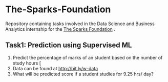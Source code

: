 # The-Sparks-Foundation 

Repository containing tasks involved in the Data Science and Business Analytics internship for the [The Sparks Foundation](https://www.linkedin.com/company/the-sparks-foundation/) .

## Task1: Prediction using Supervised ML 
1. Predict the percentage of marks of an student based on the number of study hours               [
2. Data can be found at http://bit.ly/w-data
3. What will be predicted score if a student studies for 9.25 hrs/ day?



